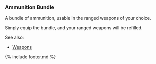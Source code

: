 ### Ammunition Bundle

A bundle of ammunition, usable in the ranged weapons of your choice.

Simply equip the bundle, and your ranged weapons will be refilled.

See also:
 - [Weapons](../../items/weapons.md)
 
{% include footer.md %}